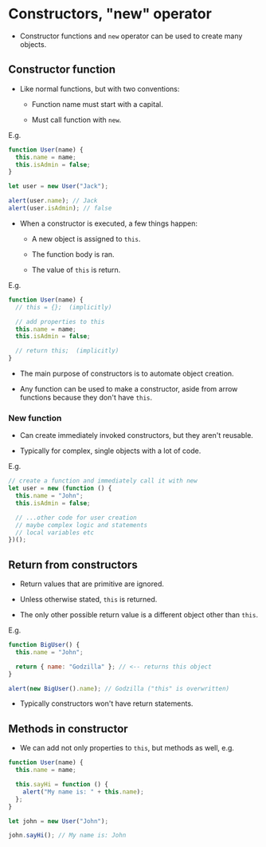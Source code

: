 # Constructors, "new" operator

- Constructor functions and `new` operator can be used to create many objects.

## Constructor function

- Like normal functions, but with two conventions:

  - Function name must start with a capital.

  - Must call function with `new`.

E.g.

```js
function User(name) {
  this.name = name;
  this.isAdmin = false;
}

let user = new User("Jack");

alert(user.name); // Jack
alert(user.isAdmin); // false
```

- When a constructor is executed, a few things happen:

  - A new object is assigned to `this`.

  - The function body is ran.

  - The value of `this` is return.

E.g.

```js
function User(name) {
  // this = {};  (implicitly)

  // add properties to this
  this.name = name;
  this.isAdmin = false;

  // return this;  (implicitly)
}
```

- The main purpose of constructors is to automate object creation.

- Any function can be used to make a constructor, aside from arrow functions because they don't have `this`.

### New function

- Can create immediately invoked constructors, but they aren't reusable.

- Typically for complex, single objects with a lot of code.

E.g.

```js
// create a function and immediately call it with new
let user = new (function () {
  this.name = "John";
  this.isAdmin = false;

  // ...other code for user creation
  // maybe complex logic and statements
  // local variables etc
})();
```

## Return from constructors

- Return values that are primitive are ignored.

- Unless otherwise stated, `this` is returned.

- The only other possible return value is a different object other than `this`.

E.g.

```js
function BigUser() {
  this.name = "John";

  return { name: "Godzilla" }; // <-- returns this object
}

alert(new BigUser().name); // Godzilla ("this" is overwritten)
```

- Typically constructors won't have return statements.

## Methods in constructor

- We can add not only properties to `this`, but methods as well, e.g.

```js
function User(name) {
  this.name = name;

  this.sayHi = function () {
    alert("My name is: " + this.name);
  };
}

let john = new User("John");

john.sayHi(); // My name is: John
```
